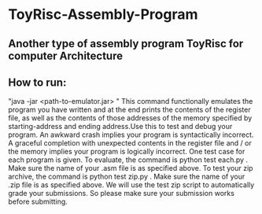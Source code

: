# ToyRisc-Assembly-Program
## Another type of assembly program ToyRisc for computer Architecture

## How to run:
"java -jar <path-to-emulator.jar> <path-to-assembly-file> <starting-address> <ending-address>" 
This command functionally emulates the program you have written and at the end prints the
contents of the register file, as well as the contents of those addresses of
the memory specified by starting-address and ending address.Use this to test and debug your program.
An awkward crash implies your program is syntactically incorrect. A graceful completion with unexpected
contents in the register file and / or the memory implies your program is
logically incorrect.
One test case for each program is given. To evaluate, the command
is python test each.py <path-to-assembly-file>. Make sure the
name of your .asm file is as specified above.
To test your zip archive, the command is python test zip.py <path-to-zip-archive>.
Make sure the name of your .zip file is as specified above. We will use the
test zip script to automatically grade your submissions. So please make
sure your submission works before submitting.


